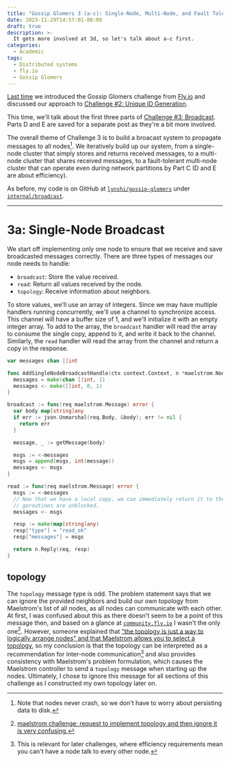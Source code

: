 ```yaml
---
title: "Gossip Glomers 3 (a-c): Single-Node, Multi-Node, and Fault Tolerant Broadcast"
date: 2023-11-29T14:57:01-08:00
draft: true
description: >-
  It gets more involved at 3d, so let's talk about a-c first.
categories:
  - Academic
tags:
  - Distributed systems
  - fly.io
  - Gossip Glomers
---
```


[Last time](https://lynshi.github.io/posts/gossip-glomers-intro-and-unique-id-generation/) we introduced the Gossip Glomers challenge from [Fly.io](https://fly.io/) and discussed our approach to [Challenge #2: Unique ID Generation](https://fly.io/dist-sys/2/).

This time, we'll talk about the first three parts of [Challenge #3: Broadcast](https://fly.io/dist-sys/3a/). Parts D and E are saved for a separate post as they're a bit more involved.

The overall theme of Challenge 3 is to build a broacast system to propagate messages to all nodes[^0]. We iteratively build up our system, from a single-node cluster that simply stores and returns received messages, to a multi-node cluster that shares received messages, to a fault-tolerant multi-node cluster that can operate even during network partitions by Part C (D and E are about efficiency).

As before, my code is on GitHub at [`lynshi/gossip-glomers`](https://github.com/lynshi/gossip-glomers) under [`internal/broadcast`](https://github.com/lynshi/gossip-glomers/tree/main/internal/broadcast).

---
# 3a: Single-Node Broadcast
We start off implementing only one node to ensure that we receive and save broadcasted messages correctly. There are three types of messages our node needs to handle:
* `broadcast`: Store the value received.
* `read`: Return all values received by the node.
* `topology`: Receive information about neighbors.

To store values, we'll use an array of integers. Since we may have multiple handlers running concurrently, we'll use a channel to synchronize access. This channel will have a buffer size of 1, and we'll initialize it with an empty integer array. To add to the array, the `broadcast` handler will read the array to consume the single copy, append to it, and write it back to the channel. Similarly, the `read` handler will read the array from the channel and return a copy in the response.

```go
var messages chan []int

func AddSingleNodeBroadcastHandle(ctx context.Context, n *maelstrom.Node) {
  messages = make(chan []int, 1)
  messages <- make([]int, 0, 1)
}
```

```go
broadcast := func(req maelstrom.Message) error {
  var body map[string]any
  if err := json.Unmarshal(req.Body, &body); err != nil {
    return err
  }

  message, _ := getMessage(body)

  msgs := <-messages
  msgs = append(msgs, int(message))
  messages <- msgs
}
```

```go
read := func(req maelstrom.Message) error {
  msgs := <-messages
  // Now that we have a local copy, we can immediately return it to the channel so that other
  // goroutines are unblocked.
  messages <- msgs

  resp := make(map[string]any)
  resp["type"] = "read_ok"
  resp["messages"] = msgs

  return n.Reply(req, resp)
}
```

## topology
The `topology` message type is odd. The problem statement says that we can ignore the provided neighbors and build our own topology from Maelstrom's list of all nodes, as all nodes can communicate with each other. At first, I was confused about this as there doesn't seem to be a point of this message then, and based on a glance at [`community.fly.io`](https://community.fly.io/tag/dist-sys-challenge) I wasn't the only one[^1]. However, someone explained that ["the topology is just a way to logically arrange nodes" and that Maelstrom allows you to select a topology](https://community.fly.io/t/using-a-own-topology/11057/6), so my conclusion is that the topology can be interpreted as a recommendation for inter-node communication[^2] and also provides consistency with Maelstrom's problem formulation, which causes the Maelstrom controller to send a `topology` message when starting up the nodes. Ultimately, I chose to ignore this message for all sections of this challenge as I constructed my own topology later on.

<!--- Footnotes -->
[^0]: Note that nodes never crash, so we don't have to worry about persisting data to disk.
[^1]: [maelstrom challenge: request to implement topology and then ignore it is very confusing.](https://community.fly.io/t/maelstrom-challenge-request-to-implement-topology-and-then-ignore-it-is-very-confusing/11337)
[^2]: This is relevant for later challenges, where efficiency requirements mean you can't have a node talk to every other node.
